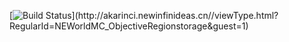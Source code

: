 [![Build Status](http://akarinci.newinfinideas.cn/app/rest/builds/Regular(id:NEWorldMC_ObjectiveRegionstorage)/statusIcon)](http://akarinci.newinfinideas.cn//viewType.html?RegularId=NEWorldMC_ObjectiveRegionstorage&guest=1)